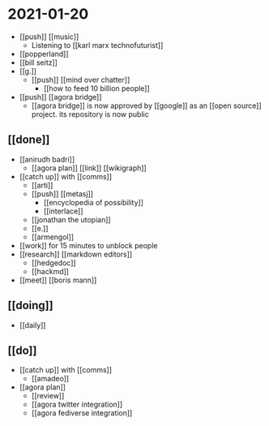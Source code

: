 # 2021-01-20

- [[push]] [[music]]
  - Listening to [[karl marx technofuturist]]
- [[popperland]]
- [[bill seitz]]
- [[g.]]
  - [[push]] [[mind over chatter]]
    - [[how to feed 10 billion people]]
- [[push]] [[agora bridge]]
  - [[agora bridge]] is now approved by [[google]] as an [[open source]] project. its repository is now public
  

## [[done]]
- [[anirudh badri]]
  - [[agora plan]] [[link]] [[wikigraph]]
- [[catch up]] with [[comms]]
  - [[arti]]
  - [[push]] [[metasj]]
    - [[encyclopedia of possibility]]
    - [[interlace]]
  - [[jonathan the utopian]]
  - [[e.]]
  - [[armengol]]
- [[work]] for 15 minutes to unblock people
- [[research]] [[markdown editors]]
  - [[hedgedoc]]
  - [[hackmd]]
- [[meet]] [[boris mann]]

## [[doing]]
- [[daily]]
## [[do]]
- [[catch up]] with [[comms]]
  - [[amadeo]]
- [[agora plan]]
  - [[review]]
  - [[agora twitter integration]]
  - [[agora fediverse integration]]



